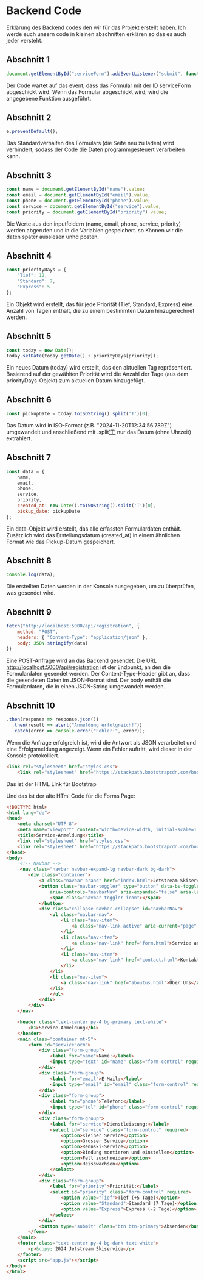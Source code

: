 # Backend Code

Erklärung des Backend codes den wir für das Projekt erstellt haben. Ich werde euch unsern code in kleinen abschnitten erklären so das es auch jeder versteht.

## Abschnitt 1

```javascript
document.getElementById("serviceForm").addEventListener("submit", function(e) { });
```

Der Code wartet auf das event, dass das Formular mit der ID serviceForm abgeschickt wird.
Wenn das Formular abgeschickt wird, wird die angegebene Funktion ausgeführt.

## Abschnitt 2

```javascript
e.preventDefault();
```

Das Standardverhalten des Formulars (die Seite neu zu laden) wird verhindert, sodass der Code die Daten programmgesteuert verarbeiten kann.

## Abschnitt 3

```javascript
const name = document.getElementById("name").value;
const email = document.getElementById("email").value;
const phone = document.getElementById("phone").value;
const service = document.getElementById("service").value;
const priority = document.getElementById("priority").value;
```

Die Werte aus den inputfeldern (name, email, phone, service, priority) werden abgerufen und in die Variablen gespeichert.
so Können  wir die daten später ausslesen unhd posten.

## Abschnitt 4

```javascript
const priorityDays = {
    "Tief": 12,
    "Standard": 7,
    "Express": 5
};
```

Ein Objekt wird erstellt, das für jede Priorität (Tief, Standard, Express) eine Anzahl von Tagen enthält, die zu einem bestimmten Datum hinzugerechnet werden.

## Abschnitt 5

```javascript
const today = new Date();
today.setDate(today.getDate() + priorityDays[priority]);
```

Ein neues Datum (today) wird erstellt, das den aktuellen Tag repräsentiert.
Basierend auf der gewählten Priorität wird die Anzahl der Tage (aus dem priorityDays-Objekt) zum aktuellen Datum hinzugefügt.

## Abschnitt 6

```javascript
const pickupDate = today.toISOString().split('T')[0];
```

Das Datum wird in ISO-Format (z.B. "2024-11-20T12:34:56.789Z") umgewandelt und anschließend mit .split['T'](0) nur das Datum (ohne Uhrzeit) extrahiert.

## Abschnitt 7

```javascript
const data = {
    name,
    email,
    phone,
    service,
    priority,
    created_at: new Date().toISOString().split('T')[0],
    pickup_date: pickupDate
};
```

Ein data-Objekt wird erstellt, das alle erfassten Formulardaten enthält.
Zusätzlich wird das Erstellungsdatum (created_at) in einem ähnlichen Format wie das Pickup-Datum gespeichert.

## Abschnitt 8

```javascript
console.log(data);
```

Die erstellten Daten werden in der Konsole ausgegeben, um zu überprüfen, was gesendet wird.

## Abschnitt 9

```javascript
fetch("http://localhost:5000/api/registration", {
    method: "POST",
    headers: { "Content-Type": "application/json" },
    body: JSON.stringify(data)
})
```

Eine POST-Anfrage wird an das Backend gesendet. Die URL <http://localhost:5000/api/registration> ist der Endpunkt, an den die Formulardaten gesendet werden.
Der Content-Type-Header gibt an, dass die gesendeten Daten im JSON-Format sind.
Der body enthält die Formulardaten, die in einen JSON-String umgewandelt werden.

## Abschnitt 10

```javascript
.then(response => response.json())
  .then(result => alert("Anmeldung erfolgreich!"))
  .catch(error => console.error("Fehler:", error));
```

Wenn die Anfrage erfolgreich ist, wird die Antwort als JSON verarbeitet und eine Erfolgsmeldung angezeigt.
Wenn ein Fehler auftritt, wird dieser in der Konsole protokolliert.


```html 
<link rel="stylesheet" href="styles.css">
    <link rel="stylesheet" href="https://stackpath.bootstrapcdn.com/bootstrap/4.5.2/css/bootstrap.min.css">
```
Das ist der HTML LInk für Bootstrap 

Und das ist der alte HTml Code für die Forms Page: 
```html 
<!DOCTYPE html>
<html lang="de">
<head>
    <meta charset="UTF-8">
    <meta name="viewport" content="width=device-width, initial-scale=1.0">
    <title>Service-Anmeldung</title>
    <link rel="stylesheet" href="styles.css">
    <link rel="stylesheet" href="https://stackpath.bootstrapcdn.com/bootstrap/4.5.2/css/bootstrap.min.css">
</head>
<body>
     <!-- Navbar -->
     <nav class="navbar navbar-expand-lg navbar-dark bg-dark">
        <div class="container">
            <a class="navbar-brand" href="index.html">Jetstream Skiservice</a>
            <button class="navbar-toggler" type="button" data-bs-toggle="collapse" data-bs-target="#navbarNav"
                aria-controls="navbarNav" aria-expanded="false" aria-label="Menü umschalten">
                <span class="navbar-toggler-icon"></span>
            </button>
            <div class="collapse navbar-collapse" id="navbarNav">
                <ul class="navbar-nav">
                    <li class="nav-item">
                        <a class="nav-link active" aria-current="page" href="index.html">Startseite</a>
                    </li>
                    <li class="nav-item">
                        <a class="nav-link" href="form.html">Service anmelden</a>
                    </li>
                    <li class="nav-item">
                        <a class="nav-link" href="contact.html">Kontakt</a>
                    </li>
                </li>
                <li class="nav-item">
                    <a class="nav-link" href="aboutus.html">Über Uns</a>
                </li>
                </ul>
            </div>
        </div>
    </nav>

    <header class="text-center py-4 bg-primary text-white">
        <h1>Service-Anmeldung</h1>
    </header>
    <main class="container mt-5">
        <form id="serviceForm">
            <div class="form-group">
                <label for="name">Name:</label>
                <input type="text" id="name" class="form-control" required>
            </div>
            <div class="form-group">
                <label for="email">E-Mail:</label>
                <input type="email" id="email" class="form-control" required>
            </div>
            <div class="form-group">
                <label for="phone">Telefon:</label>
                <input type="tel" id="phone" class="form-control" required>
            </div>
            <div class="form-group">
                <label for="service">Dienstleistung:</label>
                <select id="service" class="form-control" required>
                    <option>Kleiner Service</option>
                    <option>Grosser Service</option>
                    <option>Rennski-Service</option>
                    <option>Bindung montieren und einstellen</option>
                    <option>Fell zuschneiden</option>
                    <option>Heisswachsen</option>
                </select>
            </div>
            <div class="form-group">
                <label for="priority">Priorität:</label>
                <select id="priority" class="form-control" required>
                    <option value="Tief">Tief (+5 Tage)</option>
                    <option value="Standard">Standard (7 Tage)</option>
                    <option value="Express">Express (-2 Tage)</option>
                </select>
            </div>
            <button type="submit" class="btn btn-primary">Absenden</button>
        </form>
    </main>
    <footer class="text-center py-4 bg-dark text-white">
        <p>&copy; 2024 Jetstream Skiservice</p>
    </footer>
    <script src="app.js"></script>
</body>
</html>
```